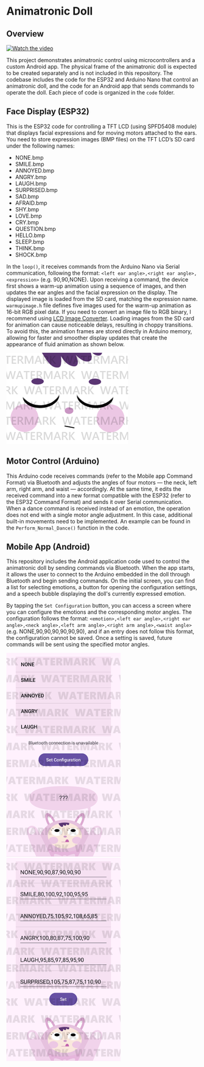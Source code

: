 # Animatronic Doll

## Overview
[![Watch the video](https://img.youtube.com/vi/gNwIwCRNUew/0.jpg)](https://youtu.be/gNwIwCRNUew?si=5RgLzlCq-c3xc3j4)

This project demonstrates animatronic control using microcontrollers and a custom Android app. The physical frame of the animatronic doll is expected to be created separately and is not included in this repository. The codebase includes the code for the ESP32 and Arduino Nano that control an animatronic doll, and the code for an Android app that sends commands to operate the doll. Each piece of code is organized in the `code` folder.

## Face Display (ESP32)
This is the ESP32 code for controlling a TFT LCD (using SPFD5408 module) that displays facial expressions and for moving motors attached to the ears. You need to store expression images (BMP files) on the TFT LCD’s SD card under the following names:
- NONE.bmp
- SMILE.bmp
- ANNOYED.bmp
- ANGRY.bmp
- LAUGH.bmp
- SURPRISED.bmp
- SAD.bmp
- AFRAID.bmp
- SHY.bmp
- LOVE.bmp
- CRY.bmp
- QUESTION.bmp
- HELLO.bmp
- SLEEP.bmp
- THINK.bmp
- SHOCK.bmp

In the `loop()`, it receives commands from the Arduino Nano via Serial communication, following the format: `<left ear angle>,<right ear angle>,<expression>` (e.g. 90,90,NONE). Upon receiving a command, the device first shows a warm-up animation using a sequence of images, and then updates the ear angles and the facial expression on the display. The displayed image is loaded from the SD card, matching the expression name.
`warmupimage.h` file defines five images used for the warm-up animation as 16-bit RGB pixel data. If you need to convert an image file to RGB binary, I recommend using [LCD Image Converter](https://lcd-image-converter.riuson.com/en/about/). Loading images from the SD card for animation can cause noticeable delays, resulting in choppy transitions. To avoid this, the animation frames are stored directly in Arduino memory, allowing for faster and smoother display updates that create the appearance of fluid animation as shown below.

![Warmup Animation](./resources/warm-up-animation.gif)

## Motor Control (Arduino)
This Arduino code receives commands (refer to the Mobile app Command Format) via Bluetooth and adjusts the angles of four motors — the neck, left arm, right arm, and waist — accordingly. At the same time, it edits the received command into a new format compatible with the ESP32 (refer to the ESP32 Command Format) and sends it over Serial communication.
When a dance command is received instead of an emotion, the operation does not end with a single motor angle adjustment. In this case, additional built-in movements need to be implemented. An example can be found in the `Perform_Normal_Dance()` function in the code.

## Mobile App (Android)
This repository includes the Android application code used to control the animatronic doll by sending commands via Bluetooth. When the app starts, it allows the user to connect to the Arduino embedded in the doll through Bluetooth and begin sending commands. On the initial screen, you can find a list for selecting emotions, a button for opening the configuration settings, and a speech bubble displaying the doll's currently expressed emotion.

By tapping the `Set Configuration` button, you can access a screen where you can configure the emotions and the corresponding motor angles. The configuration follows the format: `<emotion>,<left ear angle>,<right ear angle>,<neck angle>,<left arm angle>,<right arm angle>,<waist angle>` (e.g. NONE,90,90,90,90,90,90), and if an entry does not follow this format, the configuration cannot be saved. Once a setting is saved, future commands will be sent using the specified motor angles.

<div>
  <img src="./resources/app-control-page.png" alt="Control Page" width="300">
  <img src="./resources/app-setting-page.png" alt="Setting Page" width="300">
</div>
